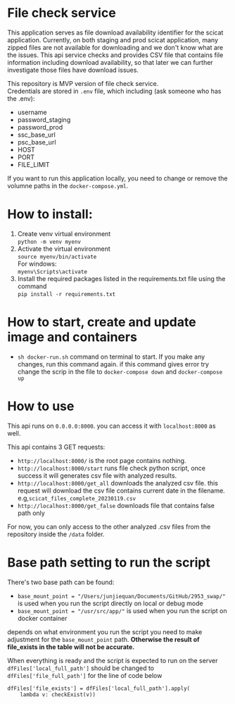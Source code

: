 # File check service

This application serves as file download availability identifier for the scicat application.
Currently, on both staging and prod scicat application, many zipped files are not available for downloading and we don't know what are the issues. This api service checks and provides CSV file that contains file information including download availability, so that later we can further investigate those files have download issues.

This repository is MVP version of file check service.</br>
Credentials are stored in `.env` file, which including (ask someone who has the .env):

- username
- password_staging
- password_prod
- ssc_base_url
- psc_base_url
- HOST
- PORT
- FILE_LIMIT

If you want to run this application locally, you need to change or remove the volumne paths in the `docker-compose.yml`.

# How to install:

1. Create venv virtual environment</br>
   `python -m venv myenv`
2. Activate the virtual environment</br>
   `source myenv/bin/activate`</br>
   For windows:</br>
   `myenv\Scripts\activate`
3. Install the required packages listed in the requirements.txt file using the command</br>
   `pip install -r requirements.txt`

# How to start, create and update image and containers

- `sh docker-run.sh` command on terminal to start. If you make any changes, run this command again.
  if this command gives error try change the scrip in the file to `docker-compose down` and `docker-compose up`

# How to use

This api runs on `0.0.0.0:8000`. you can access it with `localhost:8000` as well.</br>

This api contains 3 GET requests:

- `http://localhost:8000/` is the root page contains nothing.
- `http://localhost:8000/start` runs file check python script, once success it will generates csv file with analyzed results.
- `http://localhost:8000/get_all` downloads the analyzed csv file. this request will download the csv file contains current date in the filename. e.g,`scicat_files_complete_20230119.csv`
- `http://localhost:8000/get_false` downloads file that contains false path only

For now, you can only access to the other analyzed .csv files from the repository inside the `/data` folder.

# Base path setting to run the script

There's two base path can be found:

- `base_mount_point = "/Users/junjiequan/Documents/GitHub/2953_swap/"` is used when you run the script directly on local or debug mode
- `base_mount_point = "/usr/src/app/"` is used when you run the script on docker container

depends on what environment you run the script you need to make adjustment for the `base_mount_point` path. <b>Otherwise the result of file_exists in the table will not be accurate.</b>
</br>

When everything is ready and the script is expected to run on the server `dfFiles['local_full_path']` should be changed to `dfFiles['file_full_path']` for the line of code below

```
dfFiles['file_exists'] = dfFiles['local_full_path'].apply(
    lambda v: checkExist(v))
```
